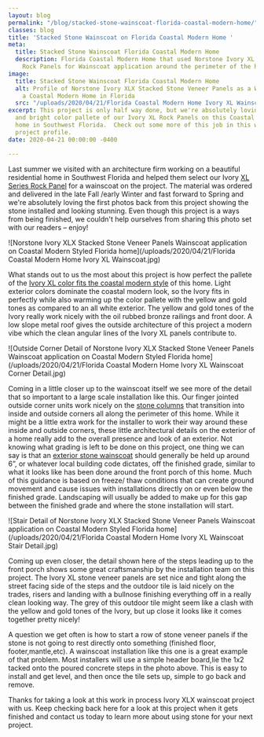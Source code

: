 ```yaml
---
layout: blog
permalink: "/blog/stacked-stone-wainscoat-florida-coastal-modern-home/"
classes: blog
title: 'Stacked Stone Wainscoat on Florida Coastal Modern Home '
meta:
  title: Stacked Stone Wainscoat Florida Coastal Modern Home
  description: Florida Coastal Modern Home that used Norstone Ivory XL Stacked Stone
    Rock Panels for Wainscoat application around the perimeter of the house.
image:
  title: Stacked Stone Wainscoat Florida Coastal Modern Home
  alt: Profile of Norstone Ivory XLX Stacked Stone Veneer Panels as a Wainscoat on
    a Coastal Modern Home in Florida
  src: "/uploads/2020/04/21/Florida Coastal Modern Home Ivory XL Wainscoat-2.jpg"
excerpt: This project is only half way done, but we're absolutely loving the light
  and bright color pallete of our Ivory XL Rock Panels on this Coastal Modern styled
  home in Southwest Florida.  Check out some more of this job in this week's featured
  project profile.
date: 2020-04-21 00:00:00 -0400

---
```

Last summer we visited with an architecture firm working on a beautiful residential home in Southwest Florida and helped them select our Ivory [XL Series Rock Panel](https://www.norstoneusa.com/products/thin-stone-veneer-panels/) for a wainscoat on the project. The material was ordered and delivered in the late Fall /early Winter and fast forward to Spring and we're absolutely loving the first photos back from this project showing the stone installed and looking stunning. Even though this project is a ways from being finished, we couldn't help ourselves from sharing this photo set with our readers – enjoy!

![Norstone Ivory XLX Stacked Stone Veneer Panels Wainscoat application on Coastal Modern Styled Florida home](/uploads/2020/04/21/Florida Coastal Modern Home Ivory XL Wainscoat.jpg)

What stands out to us the most about this project is how perfect the pallete of the [Ivory XL color fits the coastal modern style](https://www.norstoneusa.com/blog/stacked-stone-coastal-beach-home/) of this home. Light exterior colors dominate the coastal modern look, so the Ivory fits in perfectly while also warming up the color pallete with the yellow and gold tones as compared to an all white exterior. The yellow and gold tones of the Ivory really work nicely with the oil rubbed bronze railings and front door. A low slope metal roof gives the outside architecture of this project a modern vibe which the clean angular lines of the Ivory XL panels contribute to.

![Outside Corner Detail of Norstone Ivory XLX Stacked Stone Veneer Panels Wainscoat application on Coastal Modern Styled Florida home](/uploads/2020/04/21/Florida Coastal Modern Home Ivory XL Wainscoat Corner Detail.jpg)

Coming in a little closer up to the wainscoat itself we see more of the detail that so important to a large scale installation like this. Our finger jointed outside corner units work nicely on the [stone columns](https://www.norstoneusa.com/blog/stone-veneer-columns-norstone-classroom-series/) that transition into inside and outside corners all along the perimeter of this home. While it might be a little extra work for the installer to work their way around these inside and outside corners, these little architectural details on the exterior of a home really add to the overall presence and look of an exterior. Not knowing what grading is left to be done on this project, one thing we can say is that an [exterior stone wainscoat](https://www.norstoneusa.com/gallery/application/exteriors/) should generally be held up around 6”, or whatever local building code dictates, off the finished grade, similar to what it looks like has been done around the front porch of this home. Much of this guidance is based on freeze/ thaw conditions that can create ground movement and cause issues with installations directly on or even below the finished grade. Landscaping will usually be added to make up for this gap between the finished grade and where the stone installation will start.

![Stair Detail of Norstone Ivory XLX Stacked Stone Veneer Panels Wainscoat application on Coastal Modern Styled Florida home](/uploads/2020/04/21/Florida Coastal Modern Home Ivory XL Wainscoat Stair Detail.jpg)

Coming up even closer, the detail shown here of the steps leading up to the front porch shows some great craftsmanship by the installation team on this project. The Ivory XL stone veneer panels are set nice and tight along the street facing side of the steps and the outdoor tile is laid nicely on the trades, risers and landing with a bullnose finishing everything off in a really clean looking way. The grey of this outdoor tile might seem like a clash with the yellow and gold tones of the Ivory, but up close it looks like it comes together pretty nicely!

A question we get often is how to start a row of stone veneer panels if the stone is not going to rest directly onto something (finished floor, footer,mantle,etc). A wainscoat installation like this one is a great example of that problem. Most installers will use a simple header board,lie the 1x2 tacked onto the poured concrete steps in the photo above. This is easy to install and get level, and then once the tile sets up, simple to go back and remove.

Thanks for taking a look at this work in process Ivory XLX wainscoat project with us. Keep checking back here for a look at this project when it gets finished and contact us today to learn more about using stone for your next project.